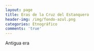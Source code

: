 ```yaml
---
layout: page
title: Eras de la Cruz del Estanquero
header-img: /img/fondo-azul.png
categories: Etnográfico
comments: 'true'
---
```



Antigua era

<div class="photos">
</div>
